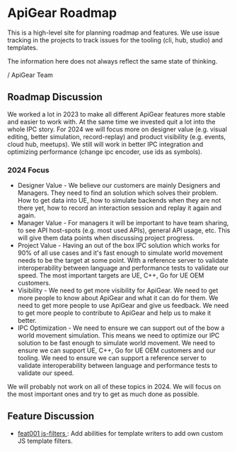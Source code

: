 # ApiGear Roadmap

This is a high-level site for planning roadmap and features. We use issue tracking in the projects to track issues for the tooling (cli, hub, studio) and templates.

The information here does not always reflect the same state of thinking.

/ ApiGear Team

## Roadmap Discussion

We worked a lot in 2023 to make all different ApiGear features more stable and easier to work with. At the same time we invested quit a lot into the whole IPC story. For 2024 we will focus more on designer value (e.g. visual editing, better simulation, record-replay) and product visibility (e.g. events, cloud hub, meetups). We still will work in better IPC integration and optimizing performance (change ipc encoder, use ids as symbols).

### 2024 Focus

- Designer Value - We believe our customers are mainly Designers and Managers. They need to find an solution which solves their problem. How to get data into UE, how to simulate backends when they are not there yet, how to record an interaction session and replay it again and again.
- Manager Value - For managers it will be important to have team sharing, to see API host-spots (e.g. most used APIs), general API usage, etc. This will give them data points when discussing project progress.
- Project Value - Having an out of the box IPC solution which works for 90% of all use cases and it's fast enough to simulate world movement needs to be the target at some point. With a reference server to validate interoperability between language and performance tests to validate our speed. The most important targets are UE, C++, Go for UE OEM customers.
- Visibility - We need to get more visibility for ApiGear. We need to get more people to know about ApiGear and what it can do for them. We need to get more people to use ApiGear and give us feedback. We need to get more people to contribute to ApiGear and help us to make it better.
- IPC Optimization - We need to ensure we can support out of the bow a world movement simulation. This means we need to optimize our IPC solution to be fast enough to simulate world movement. We need to ensure we can support UE, C++, Go for UE OEM customers and our tooling. We need to ensure we can support a reference server to validate interoperability between language and performance tests to validate our speed.

We will probably not work on all of these topics in 2024. We will focus on the most important ones and try to get as much done as possible.

## Feature Discussion

- [feat001 js-filters ](features/feat001_js_filters.md): Add abilities for template writers to add own custom JS template filters.
